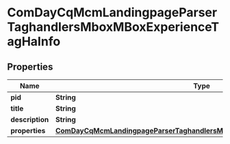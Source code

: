 
# ComDayCqMcmLandingpageParserTaghandlersMboxMBoxExperienceTagHaInfo

## Properties
Name | Type | Description | Notes
------------ | ------------- | ------------- | -------------
**pid** | **String** |  |  [optional]
**title** | **String** |  |  [optional]
**description** | **String** |  |  [optional]
**properties** | [**ComDayCqMcmLandingpageParserTaghandlersMboxMBoxExperienceTagHaProperties**](ComDayCqMcmLandingpageParserTaghandlersMboxMBoxExperienceTagHaProperties.md) |  |  [optional]



